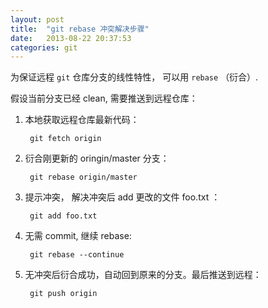 ```yaml
---
layout: post
title:  "git rebase 冲突解决步骤"
date:   2013-08-22 20:37:53
categories: git
---
```


为保证远程 `git` 仓库分支的线性特性， 可以用 `rebase` （衍合）.

假设当前分支已经 clean, 需要推送到远程仓库：

1. 本地获取远程仓库最新代码：

		git fetch origin

2. 衍合刚更新的 oringin/master 分支：

		git rebase origin/master

3. 提示冲突， 解决冲突后 add 更改的文件 foo.txt ：

		git add foo.txt

4. 无需 commit, 继续 rebase:

		git rebase --continue

5. 无冲突后衍合成功，自动回到原来的分支。最后推送到远程：

		git push origin

